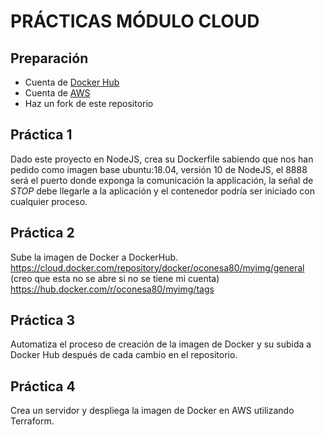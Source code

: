 # PRÁCTICAS MÓDULO CLOUD

## Preparación

* Cuenta de [Docker Hub](https://hub.docker.com/)
* Cuenta de [AWS](http://aws.amazon.com/)
* Haz un fork de este repositorio

## Práctica 1

Dado este proyecto en NodeJS, crea su Dockerfile sabiendo que nos han pedido como imagen base ubuntu:18.04, versión 10 de NodeJS, el 8888 será el puerto donde exponga la comunicación la applicación, la señal de *STOP* debe llegarle a la aplicación y el contenedor podría ser iniciado con cualquier proceso.

## Práctica 2

Sube la imagen de Docker a DockerHub.
https://cloud.docker.com/repository/docker/oconesa80/myimg/general (creo que esta no se abre si no se tiene mi cuenta)
https://hub.docker.com/r/oconesa80/myimg/tags

## Práctica 3

Automatiza el proceso de creación de la imagen de Docker y su subida a Docker Hub después de cada cambio en el repositorio.

## Práctica 4

Crea un servidor y despliega la imagen de Docker en AWS utilizando Terraform.